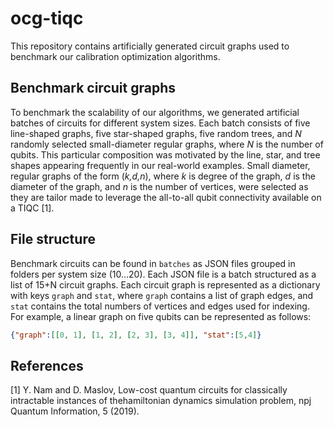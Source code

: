 # ocg-tiqc
This repository contains artificially generated circuit graphs used to benchmark our calibration optimization algorithms.

## Benchmark circuit graphs
To benchmark the scalability of our algorithms, we generated artificial batches of circuits for different system sizes. Each batch consists of five line-shaped graphs, five star-shaped graphs, five random trees, and *N* randomly selected small-diameter regular graphs, where *N* is the number of qubits. This particular composition was motivated by the line, star, and tree shapes appearing frequently in our real-world examples. Small diameter, regular graphs of the form (*k,d,n*), where *k* is degree of the graph, *d* is the diameter of the graph, and *n* is the number of vertices, were selected as they are tailor made to leverage the all-to-all qubit connectivity available on a TIQC [1].

## File structure
Benchmark circuits can be found in `batches` as JSON files grouped in folders per system size (10...20). Each JSON file is a batch structured as a list of 15+N circuit graphs. Each circuit graph is represented as a dictionary with keys `graph` and `stat`, where `graph` contains a list of graph edges, and `stat` contains the total numbers of vertices and edges used for indexing. For example, a linear graph on five qubits can be represented as follows:
```json
{"graph":[[0, 1], [1, 2], [2, 3], [3, 4]], "stat":[5,4]}
```
## References
<a id="1">[1]</a> Y. Nam and D. Maslov, Low-cost  quantum  circuits  for  classically  intractable  instances  of  thehamiltonian dynamics simulation problem, npj Quantum Information, 5 (2019).
